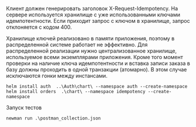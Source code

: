 Клиент должен генерировать заголовок X-Request-Idempotency. На сервере используется хранилище с уже использованными ключами идемпотентности. Если приходит запрос с ключом в хранилище, запрос отклоняется с кодом 400.
 
Хранилище ключей реализовано в памяти приложения, поэтому в распределенной системе работает не эффективно. 
Для распределенной реализации нужно централизованное хранилище, используемое всеми экземплярами приложения.
Кроме того момент проверки на наличие ключа идемпотентности и вставка записи заказа в базу должны проходить в одной транзакции (атомарно). 
В этом случае исключаются гонки между инстансами. 

```
helm install auth  ..\Auth\chart\ --namespace auth --create-namespace
helm install orders  .\chart\ --namespace idempotency --create-namespace
```
Запуск тестов
```
newman run .\postman_collection.json
```